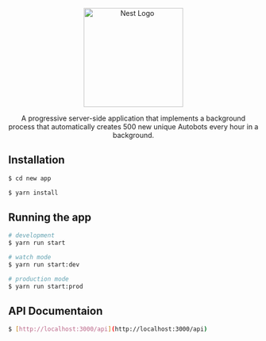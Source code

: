 <p align="center">
  <a href="http://nestjs.com/" target="blank"><img src="https://nestjs.com/img/logo-small.svg" width="200" alt="Nest Logo" /></a>
</p>

[circleci-image]: https://img.shields.io/circleci/build/github/nestjs/nest/master?token=abc123def456
[circleci-url]: https://circleci.com/gh/nestjs/nest

  <p align="center">A progressive server-side application that implements a background process that automatically creates 500 new unique Autobots every
hour in a background.</p>
    <p align="center">
</p>

## Installation

```bash
$ cd new app
```

```bash
$ yarn install
```

## Running the app

```bash
# development
$ yarn run start

# watch mode
$ yarn run start:dev

# production mode
$ yarn run start:prod
```

## API Documentaion

```bash
$ [http://localhost:3000/api](http://localhost:3000/api)
```
